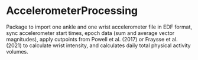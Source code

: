 # AccelerometerProcessing

Package to import one ankle and one wrist accelerometer file in EDF format, sync accelerometer start times, epoch data (sum and average vector magnitudes), apply cutpoints from Powell et al. (2017) or Fraysse et al. (2021) to calculate wrist intensity, and calculates daily total physical activity volumes.

